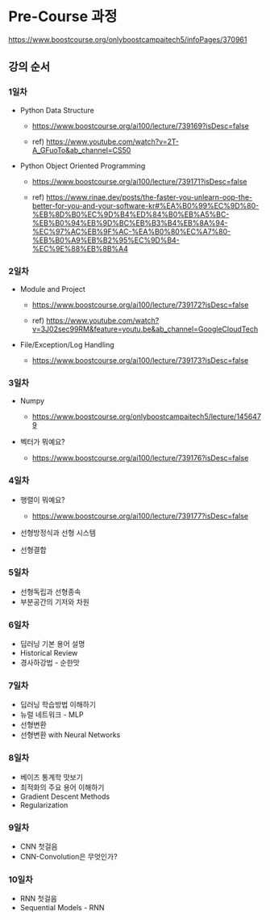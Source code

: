# Pre-Course 과정

https://www.boostcourse.org/onlyboostcampaitech5/infoPages/370961


## 강의 순서



### 1일차

* Python Data Structure 

  * https://www.boostcourse.org/ai100/lecture/739169?isDesc=false
  
  * ref) https://www.youtube.com/watch?v=2T-A_GFuoTo&ab_channel=CS50
  
* Python Object Oriented Programming

  * https://www.boostcourse.org/ai100/lecture/739171?isDesc=false
  
  * ref) https://www.rinae.dev/posts/the-faster-you-unlearn-oop-the-better-for-you-and-your-software-kr#%EA%B0%99%EC%9D%80-%EB%8D%B0%EC%9D%B4%ED%84%B0%EB%A5%BC-%EB%B0%94%EB%9D%BC%EB%B3%B4%EB%8A%94-%EC%97%AC%EB%9F%AC-%EA%B0%80%EC%A7%80-%EB%B0%A9%EB%B2%95%EC%9D%B4-%EC%9E%88%EB%8B%A4



### 2일차

* Module and Project

  * https://www.boostcourse.org/ai100/lecture/739172?isDesc=false
  
  * ref) https://www.youtube.com/watch?v=3J02sec99RM&feature=youtu.be&ab_channel=GoogleCloudTech
  
* File/Exception/Log Handling

  * https://www.boostcourse.org/ai100/lecture/739173?isDesc=false



### 3일차

* Numpy
  * https://www.boostcourse.org/onlyboostcampaitech5/lecture/1456479
  
* 벡터가 뭐예요?
  * https://www.boostcourse.org/ai100/lecture/739176?isDesc=false



### 4일차

* 행렬이 뭐예요?
   * https://www.boostcourse.org/ai100/lecture/739177?isDesc=false
   
* 선형방정식과 선형 시스템
* 선형결합



### 5일차

* 선형독립과 선형종속
* 부분공간의 기저와 차원



### 6일차

* 딥러닝 기본 용어 설명
* Historical Review
* 경사하강법 - 순한맛



### 7일차

* 딥러닝 학습방법 이해하기
* 뉴럴 네트워크 - MLP
* 선형변환
* 선형변환 with Neural Networks



### 8일차

* 베이즈 통계학 맛보기
* 최적화의 주요 용어 이해하기
* Gradient Descent Methods
* Regularization



### 9일차

* CNN 첫걸음
* CNN-Convolution은 무엇인가?



### 10일차

* RNN 첫걸음
* Sequential Models - RNN
